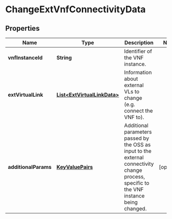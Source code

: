 
# ChangeExtVnfConnectivityData

## Properties
Name | Type | Description | Notes
------------ | ------------- | ------------- | -------------
**vnfInstanceId** | **String** | Identifier of the VNF instance.  | 
**extVirtualLink** | [**List&lt;ExtVirtualLinkData&gt;**](ExtVirtualLinkData.md) | Information about external VLs to change (e.g. connect the VNF to).  | 
**additionalParams** | [**KeyValuePairs**](KeyValuePairs.md) | Additional parameters passed by the OSS as input to the external connectivity change process, specific to the VNF instance being changed.  |  [optional]



